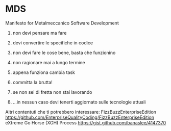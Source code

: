 # MDS
Manifesto for Metalmeccanico Software Development

1. non devi pensare ma fare
2. devi convertire le specifiche in codice
3. non devi fare le cose bene, basta che funzionino
4. non ragionare mai a lungo termine
5. appena funziona cambia task
6. committa la brutta!
7. se non sei di fretta non stai lavorando

10. ...in nessun caso devi tenerti aggiornato sulle tecnologie attuali

Altri contentuti che ti potrebbero interessare:
FizzBuzzEnterpriseEdition
https://github.com/EnterpriseQualityCoding/FizzBuzzEnterpriseEdition
eXtreme Go Horse (XGH) Process
https://gist.github.com/banaslee/4147370
